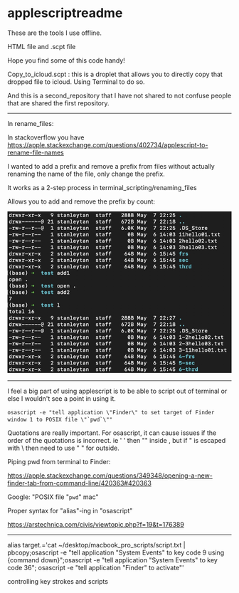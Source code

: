 # applescriptreadme


These are the tools I use offline. 

HTML file and .scpt file

Hope you find some of this code handy!  

Copy_to_icloud.scpt : this is a droplet that allows you to directly copy that dropped file to icloud.  Using Terminal to do so. 

And this is a second_repository that I have not shared to not confuse people that are shared the first repository. 

--------------------------------

In rename_files:

In stackoverflow you have https://apple.stackexchange.com/questions/402734/applescript-to-rename-file-names

I wanted to add a prefix and remove a prefix from files without actually renaming the name of the file, only change the prefix.

It works as a 2-step process in terminal_scripting/renaming_files

Allows you to add and remove the prefix by count:

![Rename](/image/rename_files.jpg)


--------------------------------

I feel a big part of using applescript is to be able to script out of terminal or else I wouldn't see a point in using it. 

```
osascript -e "tell application \"Finder\" to set target of Finder window 1 to POSIX file \"`pwd`\""

```

Quotations are really important.  For osascript, it can cause issues if the order of the quotations is incorrect.  ie ' ' then "" inside , but if " is escaped with \ then need to use " " for outside. 


Piping pwd from terminal to Finder: 

https://apple.stackexchange.com/questions/349348/opening-a-new-finder-tab-from-command-line/420363#420363


Google: "POSIX file "`pwd`" mac"

Proper syntax for "alias"-ing in "osascript"

https://arstechnica.com/civis/viewtopic.php?f=19&t=176389


--------------------------------

alias target.='cat ~/desktop/macbook_pro_scripts/script.txt | pbcopy;osascript -e "tell application \"System Events\" to key code 9 using {command down}";osascript -e "tell application \"System Events\" to key code 36"; osascript -e "tell application \"Finder\" to activate"'

controlling key strokes and scripts


